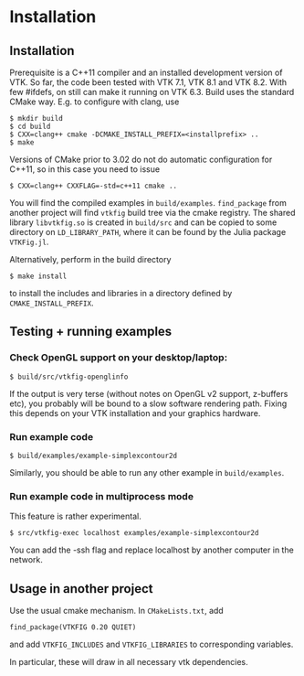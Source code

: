 Installation
============

## Installation

Prerequisite is a C++11 compiler and  an installed development version of VTK.  So far, the code been  tested with VTK 7.1, VTK 8.1 and VTK 8.2.  With few #ifdefs, on still can make it running on  VTK 6.3.   Build uses the standard CMake way. E.g. to configure with clang, use

```` 
$ mkdir build
$ cd build
$ CXX=clang++ cmake -DCMAKE_INSTALL_PREFIX=<installprefix> ..
$ make

````

Versions  of CMake  prior to 3.02  do  not do  automatic configuration  for C++11, so in this case you need to issue

```` 
$ CXX=clang++ CXXFLAG=-std=c++11 cmake ..

````

You will find the compiled examples in `build/examples`. `find_package` from another project will find `vtkfig` build tree via the cmake registry. The shared library `libvtkfig.so` is created in `build/src` and can be copied to some directory on `LD_LIBRARY_PATH`,
where it can be found by the Julia package `VTKFig.jl`.

Alternatively, perform in the build directory
````
$ make install
````
to install the includes and libraries in a directory defined by `CMAKE_INSTALL_PREFIX`.


## Testing + running examples


### Check OpenGL support on your desktop/laptop:

````
$ build/src/vtkfig-openglinfo
````

If the output is very terse (without notes on OpenGL v2 support, z-buffers etc), you probably will be bound to
a slow software rendering path. Fixing this depends on your VTK installation and your graphics hardware.

### Run example code

````
$ build/examples/example-simplexcontour2d
````
Similarly, you should be able to run any other example in `build/examples`.


### Run example code in multiprocess mode

This feature is rather experimental.

````
$ src/vtkfig-exec localhost examples/example-simplexcontour2d
````
You can add the -ssh flag and replace localhost by another computer in the network.




## Usage in another project

Use the usual cmake mechanism. In `CMakeLists.txt`, add

````
find_package(VTKFIG 0.20 QUIET)
````
and add `VTKFIG_INCLUDES` and `VTKFIG_LIBRARIES` to corresponding variables.

In particular, these will draw in all necessary vtk dependencies. 

